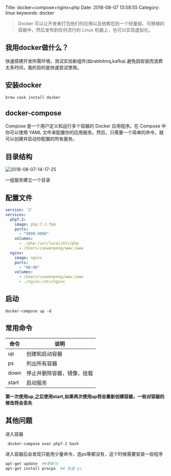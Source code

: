 Title: docker+compose+nginx+php
Date: 2018-08-07 13:58:55
Category: linux
keywords: docker

> Docker 可以让开发者打包他们的应用以及依赖包到一个轻量级、可移植的容器中，然后发布到任何流行的 Linux 机器上，也可以实现虚拟化。

## 我用docker做什么？

快速搭建开发所需环境，测试实验新组件(如rabbitmq,kafka).避免因安装而浪费太多时间，我的目的是快速尝试使用。

## 安装docker

```shell
brew cask install docker
```

## docker-compose

Compose 是一个用户定义和运行多个容器的 Docker 应用程序。在 Compose 中你可以使用 YAML 文件来配置你的应用服务。然后，只需要一个简单的命令，就可以创建并启动你配置的所有服务。


## 目录结构


![2018-08-07-14-17-25](http://img.rc5j.cn/2018-08-07-14-17-25.png)

一组服务建立一个目录

## 配置文件

```yaml
version: '2'
services:
  php7.2:
    image: php:7.2-fpm
    ports:
      - "9000:9000"
    volumes: 
      - ./php:/usr/local/etc/php
      - /Users/caowenpeng/www:/www
  nginx:
    image: nginx
    ports: 
      - "80:80"
    volumes:
      - /Users/caowenpeng/www:/www
      - ./nginx:/etc/nginx

```

## 启动

```shell
docker-compose up -d
```

## 常用命令

|命令|说明|
|---|---|
|up|创建和启动容器|
|ps|列出所有容器|
|down|停止并删除容器，镜像，挂载|
|start|启动服务|


**第一次使用up,之后使用start,如果再次使用up将会重新创建容器，一些对容器的修改将会丢失**


## 其他问题

进入容器 

```bash
 docker-compose exec php7.2 bash
```

进入容器后会发现只能用少量命令，连ps等都没有，这个时候需要安装一些程序

```bash
apt-get update  ##更新元
apt-get install procps  ## 安装 ps
```